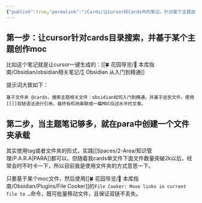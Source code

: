 ```yaml
---
{"publish":true,"permalink":"/Cards/让Cursor将Cards中的笔记，针对某个主题进行有机串联，然后统一归入PARA.md","created":"2025-07-09","modified":"2025-07-09","published":"2025-07-29T23:04:08.554+08:00","tags":["obsidian与AI"],"cssclasses":""}
---
```



## 第一步：让cursor针对cards目录搜索，并基于某个主题创作moc

比如这个笔记就是让cursor一键生成的：[[🍀 花园导览/🧰 本库指南/Obsidian/obsidian相关笔记/∑ Obsidian 从入门到精通]]

提示词大致如下：
```
基于文件夹 @cards，搜索主题相关文件：obsidian如何入门到精通。并基于这些文件，使用[[]]双链语法进行引用，最终有机地串联成一篇MOC综述水平的文章。
```

## 第二步，当主题笔记够多，就在para中创建一个文件夹承载

其实使用tag或者文件夹的形式，实践[[Spaces/2-Area/知识管理/P.A.R.A\|PARA]]都可以。但随着我cards单文件下面文件数量突破2k以后，经常会时不时卡一下，所以目前我是使用文件夹的方式意思一下。

只要基于某个moc文件，然后使用[[🍀 花园导览/🧰 本库指南/Obsidian/Plugins/File Cooker]]的`File Cooker: Move links in current file to …`命令，既可批量移动文件，且保证双链不丢失。
